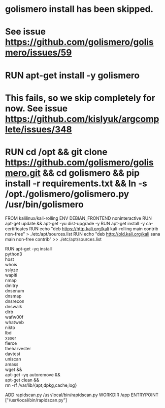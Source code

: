 # golismero install has been skipped. 
# See issue https://github.com/golismero/golismero/issues/59
# RUN apt-get install -y golismero
# This fails, so we skip completely for now. See issue https://github.com/kislyuk/argcomplete/issues/348
# RUN cd /opt && git clone https://github.com/golismero/golismero.git && cd golismero && pip install -r requirements.txt && ln -s /opt./golismero/golismero.py /usr/bin/golismero

FROM kalilinux/kali-rolling
ENV DEBIAN_FRONTEND noninteractive
RUN apt-get update && apt-get -yu dist-upgrade -y
RUN apt-get install -y ca-certificates
RUN echo "deb https://http.kali.org/kali kali-rolling main contrib non-free" > ./etc/apt/sources.list
RUN echo "deb http://old.kali.org/kali sana main non-free contrib" >> ./etc/apt/sources.list

RUN apt-get -yq install \
      python3 \
      host \
      whois \
      sslyze \
      wapiti \
      nmap \
      dmitry \
      dnsenum \
      dnsmap \
      dnsrecon \
      dnswalk \
      dirb \
      wafw00f \
      whatweb \
      nikto \
      lbd \
      xsser \
      fierce \
      theharvester \
      davtest \
      uniscan \
      amass \
      wget && \
    apt-get -yq autoremove && \
    apt-get clean && \
    rm -rf /var/lib/{apt,dpkg,cache,log}

ADD rapidscan.py /usr/local/bin/rapidscan.py
WORKDIR /app
ENTRYPOINT ["/usr/local/bin/rapidscan.py"] 
